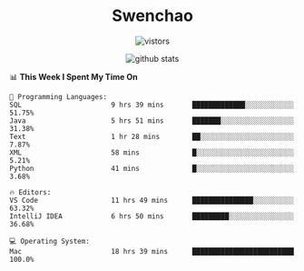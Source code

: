 <h1 align="center">Swenchao</h3>

<p align="center">
  <img src="https://visitor-badge.glitch.me/badge?page_id=Swenchao" alt="vistors" />
</p>

<p align="center">
  <img src="https://github-readme-stats.vercel.app/api?username=Swenchao&count_private=true&show_icons=true&theme=vue-dark&hide_title=true" alt="github stats" />
</p>

<!--START_SECTION:waka-->
📊 **This Week I Spent My Time On** 

```text
💬 Programming Languages: 
SQL                      9 hrs 39 mins       █████████████░░░░░░░░░░░░   51.75% 
Java                     5 hrs 51 mins       ███████░░░░░░░░░░░░░░░░░░   31.38% 
Text                     1 hr 28 mins        ██░░░░░░░░░░░░░░░░░░░░░░░   7.87% 
XML                      58 mins             █░░░░░░░░░░░░░░░░░░░░░░░░   5.21% 
Python                   41 mins             █░░░░░░░░░░░░░░░░░░░░░░░░   3.68%

🔥 Editors: 
VS Code                  11 hrs 49 mins      ███████████████░░░░░░░░░░   63.32% 
IntelliJ IDEA            6 hrs 50 mins       █████████░░░░░░░░░░░░░░░░   36.68%

💻 Operating System: 
Mac                      18 hrs 39 mins      █████████████████████████   100.0%

```


<!--END_SECTION:waka-->
